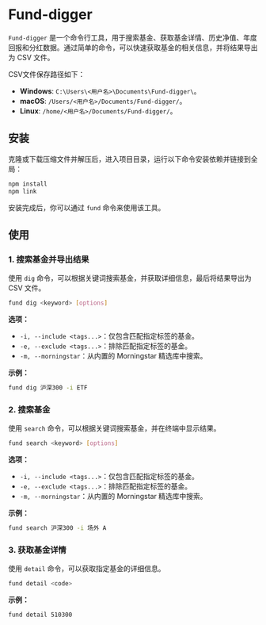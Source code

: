 # Fund-digger

`Fund-digger` 是一个命令行工具，用于搜索基金、获取基金详情、历史净值、年度回报和分红数据。通过简单的命令，可以快速获取基金的相关信息，并将结果导出为 CSV 文件。

CSV文件保存路径如下：

- **Windows**: `C:\Users\<用户名>\Documents\Fund-digger\`。
- **macOS**: `/Users/<用户名>/Documents/Fund-digger/`。
- **Linux**: `/home/<用户名>/Documents/Fund-digger/`。

## 安装
克隆或下载压缩文件并解压后，进入项目目录，运行以下命令安装依赖并链接到全局：

```bash
npm install
npm link
```

安装完成后，你可以通过 `fund` 命令来使用该工具。

## 使用

### 1. 搜索基金并导出结果

使用 `dig` 命令，可以根据关键词搜索基金，并获取详细信息，最后将结果导出为 CSV 文件。

```bash
fund dig <keyword> [options]
```

**选项：**
- `-i, --include <tags...>`：仅包含匹配指定标签的基金。
- `-e, --exclude <tags...>`：排除匹配指定标签的基金。
- `-m, --morningstar`：从内置的 Morningstar 精选库中搜索。

**示例：**
```bash
fund dig 沪深300 -i ETF
```

### 2. 搜索基金

使用 `search` 命令，可以根据关键词搜索基金，并在终端中显示结果。

```bash
fund search <keyword> [options]
```

**选项：**
- `-i, --include <tags...>`：仅包含匹配指定标签的基金。
- `-e, --exclude <tags...>`：排除匹配指定标签的基金。
- `-m, --morningstar`：从内置的 Morningstar 精选库中搜索。

**示例：**
```bash
fund search 沪深300 -i 场外 A
```

### 3. **获取基金详情**

使用 `detail` 命令，可以获取指定基金的详细信息。

```bash
fund detail <code>
```

**示例：**
```bash
fund detail 510300
```

